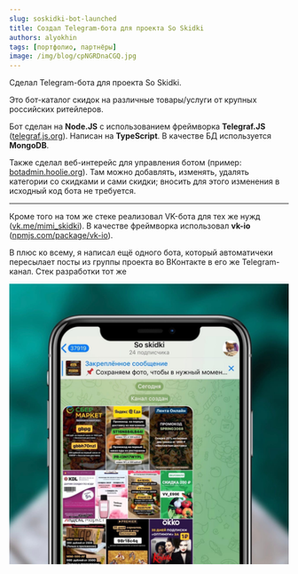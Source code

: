```yaml
---
slug: soskidki-bot-launched
title: Создал Telegram-бота для проекта So Skidki
authors: alyokhin
tags: [портфолио, партнёры]
image: /img/blog/cpNGRDnaCGQ.jpg
---
```


Сделал Telegram-бота для проекта So Skidki.

<!--truncate-->

Это бот-каталог скидок на различные товары/услуги от крупных российских ритейлеров.

Бот сделан на __Node.JS__ с использованием фреймворка __Telegraf.JS__ ([telegraf.js.org](https://telegraf.js.org)).
Написан на __TypeScript__. В качестве БД используется __MongoDB__.

Также сделал веб-интерейс для управления ботом (пример: [botadmin.hoolie.org](https://botadmin.hoolie.org)). Там можно
добавлять, изменять, удалять категории со скидками и сами скидки; вносить для этого изменения в исходный код бота не
требуется.

---

Кроме того на том же стеке реализовал VK-бота для тех же нужд ([vk.me/mimi_skidki](https://vk.me/mimi_skidki)). В
качестве фреймворка использовал __vk-io__ ([npmjs.com/package/vk-io](https://npmjs.com/package/vk-io)).

В плюс ко всему, я написал ещё одного бота, который автоматичеки пересылает посты из группы проекта во ВКонтакте в его
же Telegram-канал. Стек разработки тот же

![](/img/blog/cpNGRDnaCGQ.jpg)
